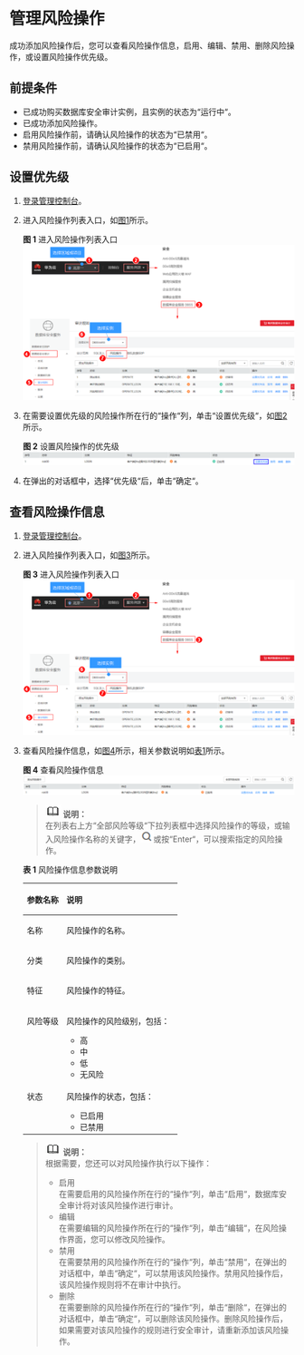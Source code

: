 # 管理风险操作<a name="ZH-CN_TOPIC_0146120516"></a>

成功添加风险操作后，您可以查看风险操作信息，启用、编辑、禁用、删除风险操作，或设置风险操作优先级。

## 前提条件<a name="section070891116319"></a>

-   已成功购买数据库安全审计实例，且实例的状态为“运行中“。
-   已成功添加风险操作。
-   启用风险操作前，请确认风险操作的状态为“已禁用“。
-   禁用风险操作前，请确认风险操作的状态为“已启用“。

## 设置优先级<a name="section348118488534"></a>

1.  [登录管理控制台](https://console.huaweicloud.com/)。
2.  进入风险操作列表入口，如[图1](#zh-cn_topic_0146120516_fig23515138413)所示。

    **图 1**  进入风险操作列表入口<a name="zh-cn_topic_0146120516_fig23515138413"></a>  
    ![](figures/进入风险操作列表入口.png "进入风险操作列表入口")

3.  在需要设置优先级的风险操作所在行的“操作“列，单击“设置优先级“，如[图2](#fig1952634845310)所示。

    **图 2**  设置风险操作的优先级<a name="fig1952634845310"></a>  
    ![](figures/设置风险操作的优先级.png "设置风险操作的优先级")

4.  在弹出的对话框中，选择“优先级“后，单击“确定“。

## 查看风险操作信息<a name="section2284236112613"></a>

1.  [登录管理控制台](https://console.huaweicloud.com/)。
2.  进入风险操作列表入口，如[图3](#fig23515138413)所示。

    **图 3**  进入风险操作列表入口<a name="fig23515138413"></a>  
    ![](figures/进入风险操作列表入口.png "进入风险操作列表入口")

3.  查看风险操作信息，如[图4](#fig17324536122612)所示，相关参数说明如[表1](#table964761214306)所示。

    **图 4**  查看风险操作信息<a name="fig17324536122612"></a>  
    ![](figures/查看风险操作信息.png "查看风险操作信息")

    >![](public_sys-resources/icon-note.gif) **说明：**   
    >在列表右上方“全部风险等级“下拉列表框中选择风险操作的等级，或输入风险操作名称的关键字，![](figures/搜索-62.png)或按“Enter“，可以搜索指定的风险操作。  

    **表 1**  风险操作信息参数说明

    <a name="table964761214306"></a>
    <table><thead align="left"><tr id="row1365581213011"><th class="cellrowborder" valign="top" width="25.629999999999995%" id="mcps1.2.3.1.1"><p id="p96584127304"><a name="p96584127304"></a><a name="p96584127304"></a>参数名称</p>
    </th>
    <th class="cellrowborder" valign="top" width="74.37%" id="mcps1.2.3.1.2"><p id="p18660171293013"><a name="p18660171293013"></a><a name="p18660171293013"></a>说明</p>
    </th>
    </tr>
    </thead>
    <tbody><tr id="row7664312163018"><td class="cellrowborder" valign="top" width="25.629999999999995%" headers="mcps1.2.3.1.1 "><p id="p56657123309"><a name="p56657123309"></a><a name="p56657123309"></a>名称</p>
    </td>
    <td class="cellrowborder" valign="top" width="74.37%" headers="mcps1.2.3.1.2 "><p id="p14669161217308"><a name="p14669161217308"></a><a name="p14669161217308"></a>风险操作的名称。</p>
    </td>
    </tr>
    <tr id="row18114121410321"><td class="cellrowborder" valign="top" width="25.629999999999995%" headers="mcps1.2.3.1.1 "><p id="p195041220123213"><a name="p195041220123213"></a><a name="p195041220123213"></a>分类</p>
    </td>
    <td class="cellrowborder" valign="top" width="74.37%" headers="mcps1.2.3.1.2 "><p id="p5506192011323"><a name="p5506192011323"></a><a name="p5506192011323"></a>风险操作的类别。</p>
    </td>
    </tr>
    <tr id="row17352133015322"><td class="cellrowborder" valign="top" width="25.629999999999995%" headers="mcps1.2.3.1.1 "><p id="p7313193714329"><a name="p7313193714329"></a><a name="p7313193714329"></a>特征</p>
    </td>
    <td class="cellrowborder" valign="top" width="74.37%" headers="mcps1.2.3.1.2 "><p id="p631613374329"><a name="p631613374329"></a><a name="p631613374329"></a>风险操作的特征。</p>
    </td>
    </tr>
    <tr id="row1167216126301"><td class="cellrowborder" valign="top" width="25.629999999999995%" headers="mcps1.2.3.1.1 "><p id="p126741912113015"><a name="p126741912113015"></a><a name="p126741912113015"></a>风险等级</p>
    </td>
    <td class="cellrowborder" valign="top" width="74.37%" headers="mcps1.2.3.1.2 "><p id="p76771712113017"><a name="p76771712113017"></a><a name="p76771712113017"></a>风险操作的风险级别，包括：</p>
    <a name="ul886213243541"></a><a name="ul886213243541"></a><ul id="ul886213243541"><li>高</li><li>中</li><li>低</li><li>无风险</li></ul>
    </td>
    </tr>
    <tr id="row19685121213016"><td class="cellrowborder" valign="top" width="25.629999999999995%" headers="mcps1.2.3.1.1 "><p id="p968710125308"><a name="p968710125308"></a><a name="p968710125308"></a>状态</p>
    </td>
    <td class="cellrowborder" valign="top" width="74.37%" headers="mcps1.2.3.1.2 "><p id="p186901012163011"><a name="p186901012163011"></a><a name="p186901012163011"></a>风险操作的状态，包括：</p>
    <a name="ul118072149340"></a><a name="ul118072149340"></a><ul id="ul118072149340"><li>已启用</li><li>已禁用</li></ul>
    </td>
    </tr>
    </tbody>
    </table>

    >![](public_sys-resources/icon-note.gif) **说明：**   
    >根据需要，您还可以对风险操作执行以下操作：  
    >-   启用  
    >    在需要启用的风险操作所在行的“操作“列，单击“启用“，数据库安全审计将对该风险操作进行审计。  
    >-   编辑  
    >    在需要编辑的风险操作所在行的“操作“列，单击“编辑“，在风险操作界面，您可以修改风险操作。  
    >-   禁用  
    >    在需要禁用的风险操作所在行的“操作“列，单击“禁用“，在弹出的对话框中，单击“确定“，可以禁用该风险操作。禁用风险操作后，该风险操作规则将不在审计中执行。  
    >-   删除  
    >    在需要删除的风险操作所在行的“操作“列，单击“删除“，在弹出的对话框中，单击“确定“，可以删除该风险操作。删除风险操作后，如果需要对该风险操作的规则进行安全审计，请重新添加该风险操作。  


